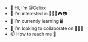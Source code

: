 - 👋 Hi, I’m @Celixx
- 👀 I’m interested in 🏃‍♂️💨🎮📷
- 🌱 I’m currently learning 🖥️
- 💞️ I’m looking to collaborate on 🥴😣🙀
- 📫 How to reach me 🙅

<!---
Celixx/Celixx is a ✨ special ✨ repository because its `README.md` (this file) appears on your GitHub profile.
You can click the Preview link to take a look at your changes.
--->
